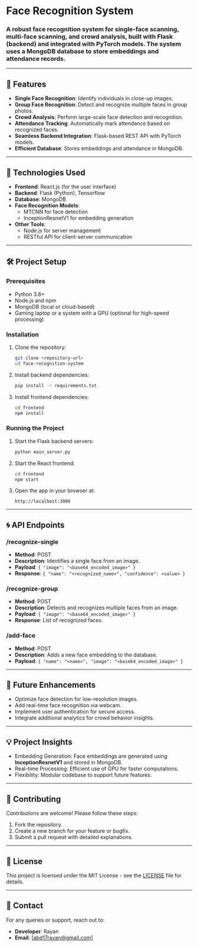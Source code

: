 
# Face Recognition System

### A robust face recognition system for single-face scanning, multi-face scanning, and crowd analysis, built with **Flask** (backend) and integrated with **PyTorch** models. The system uses a **MongoDB database** to store embeddings and attendance records.

---

## 🌟 Features
- **Single Face Recognition**: Identify individuals in close-up images.
- **Group Face Recognition**: Detect and recognize multiple faces in group photos.
- **Crowd Analysis**: Perform large-scale face detection and recognition.
- **Attendance Tracking**: Automatically mark attendance based on recognized faces.
- **Seamless Backend Integration**: Flask-based REST API with PyTorch models.
- **Efficient Database**: Stores embeddings and attendance in MongoDB.

---

## 🚀 Technologies Used
- **Frontend**: React.js (for the user interface)
- **Backend**: Flask (Python), Tensorflow
- **Database**: MongoDB
- **Face Recognition Models**: 
  - MTCNN for face detection
  - InceptionResnetV1 for embedding generation
- **Other Tools**: 
  - Node.js for server management
  - RESTful API for client-server communication

---

## 🛠️ Project Setup

### Prerequisites
- Python 3.8+
- Node.js and npm
- MongoDB (local or cloud-based)
- Gaming laptop or a system with a GPU (optional for high-speed processing)

### Installation
1. Clone the repository:
   ```bash
   git clone <repository-url>
   cd face-recognition-system
   ```

2. Install backend dependencies:
   ```bash
   pip install -r requirements.txt
   ```

3. Install frontend dependencies:
   ```bash
   cd frontend
   npm install
   ```

### Running the Project
1. Start the Flask backend servers:
   ```bash
   python main_server.py
   ```

2. Start the React frontend:
   ```bash
   cd frontend
   npm start
   ```

3. Open the app in your browser at:
   ```
   http://localhost:3000
   ```

---

## 🌀 API Endpoints

### **/recognize-single**
- **Method**: POST  
- **Description**: Identifies a single face from an image.
- **Payload**: `{ "image": "<base64_encoded_image>" }`
- **Response**: `{ "name": "<recognized_name>", "confidence": <value> }`

### **/recognize-group**
- **Method**: POST  
- **Description**: Detects and recognizes multiple faces from an image.
- **Payload**: `{ "image": "<base64_encoded_image>" }`
- **Response**: List of recognized faces.

### **/add-face**
- **Method**: POST  
- **Description**: Adds a new face embedding to the database.
- **Payload**: `{ "name": "<name>", "image": "<base64_encoded_image>" }`

---

## 🎯 Future Enhancements
- Optimize face detection for low-resolution images.
- Add real-time face recognition via webcam.
- Implement user authentication for secure access.
- Integrate additional analytics for crowd behavior insights.

---

## 💡 Project Insights
- Embedding Generation: Face embeddings are generated using **InceptionResnetV1** and stored in MongoDB.
- Real-time Processing: Efficient use of GPU for faster computations.
- Flexibility: Modular codebase to support future features.

---

## 🤝 Contributing
Contributions are welcome! Please follow these steps:
1. Fork the repository.
2. Create a new branch for your feature or bugfix.
3. Submit a pull request with detailed explanations.

---

## 📄 License
This project is licensed under the MIT License - see the [LICENSE](LICENSE) file for details.

---

## 📧 Contact
For any queries or support, reach out to:
- **Developer**: Rayan  
- **Email**: [abd17rayan@gmail.com]  

